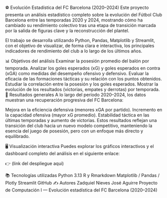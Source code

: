 ⚽ Evolución Estadística del FC Barcelona (2020–2024)
Este proyecto presenta un análisis estadístico completo sobre la evolución del Fútbol Club Barcelona entre las temporadas 2020 y 2024, mostrando cómo ha cambiado su rendimiento colectivo tras una etapa de transición marcada por la salida de figuras clave y la reconstrucción del plantel.

El trabajo se desarrolla utilizando Python, Pandas, Matplotlib y Streamlit, con el objetivo de visualizar, de forma clara e interactiva, los principales indicadores de rendimiento del club a lo largo de los últimos años.

📊 Objetivos del análisis
Examinar la posesión promedio del balón por temporada.
Analizar los goles esperados (xG) y goles esperados en contra (xGA) como medidas del desempeño ofensivo y defensivo.
Evaluar la eficacia de las formaciones tácticas y su relación con los puntos obtenidos.
Estudiar la correlación entre la posesión y los goles esperados.
Mostrar la evolución de los resultados (victorias, empates y derrotas) por temporada.
🧩 Resultados generales
A lo largo del período 2020–2024, los datos muestran una recuperación progresiva del FC Barcelona:

Mejora en la eficiencia defensiva (menores xGA por partido).
Incremento en la capacidad ofensiva (mayor xG promedio).
Estabilidad táctica en las últimas temporadas y aumento de victorias.
Estos resultados reflejan una transición del club hacia un nuevo modelo competitivo, manteniendo la esencia del juego de posesión, pero con un enfoque más directo y equilibrado.

🖥️ Visualización interactiva
Puedes explorar los gráficos interactivos y el dashboard completo del análisis en el siguiente enlace:

👉 (link del despliegue aqui)

📚 Tecnologías utilizadas
Python 3.13
R y Rmarkdown
Matplotlib / Pandas / Plotly
Streamlit
GitHub
✍️ Autores
Zadquiel Nieves José Aguirre Proyecto de Computación I — Evolución estadística del FC Barcelona (2020–2024)